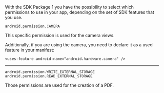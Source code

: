 With the SDK Package 1 you have the possibility to select which permissions to use in your app, depending on the set of SDK features that you use.

    android.permission.CAMERA

This specific permission is used for the camera views. 

Additionally, if you are using the camera, you need to declare it as a used feature in your manifest:

    <uses-feature android:name="android.hardware.camera" />

---

    android.permission.WRITE_EXTERNAL_STORAGE
    android.permission.READ_EXTERNAL_STORAGE

Those permissions are used for the creation of a PDF.